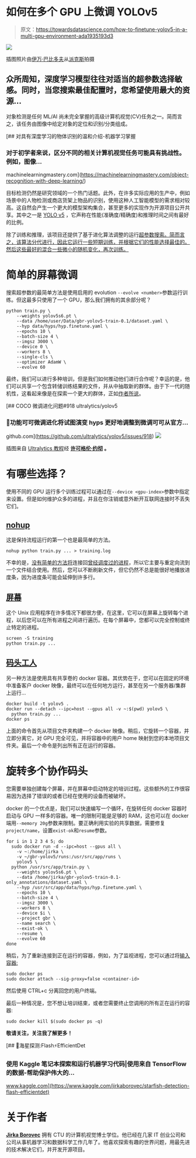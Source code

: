 # 如何在多个 GPU 上微调 YOLOv5

> 原文：<https://towardsdatascience.com/how-to-finetune-yolov5-in-a-multi-gpu-environment-ada1935193d3>

![](img/ac81155952eab92aa621777b4812d916.png)

插图照片由[伊万·巴比多夫](https://www.pexels.com/@babydov?utm_content=attributionCopyText&utm_medium=referral&utm_source=pexels)从[派克斯](https://www.pexels.com/photo/magnifying-glass-placed-on-yellow-background-7788351/?utm_content=attributionCopyText&utm_medium=referral&utm_source=pexels)拍摄

## 众所周知，深度学习模型往往对适当的超参数选择敏感。同时，当您搜索最佳配置时，您希望使用最大的资源…

对象检测是任何 ML/AI 尚未完全掌握的高级计算机视觉(CV)任务之一。简而言之，该任务由图像中给定对象的定位和识别/分类组成。

[](https://machinelearningmastery.com/object-recognition-with-deep-learning/) [## 对具有深度学习的物体识别的温和介绍-机器学习掌握

### 对于初学者来说，区分不同的相关计算机视觉任务可能具有挑战性。例如，图像…

machinelearningmastery.com](https://machinelearningmastery.com/object-recognition-with-deep-learning/) 

目标检测仍然是研究领域的一个热门话题。此外，在许多实际应用的生产中，例如场景中的人物检测或商店货架上物品的识别，使用这种人工智能模型的需求相对较高。这自然会产生一个更大的模型架构集合，甚至更多的实现作为开源项目公开共享。其中之一是 [YOLO v5](https://github.com/ultralytics/yolov5) ，它声称在性能(准确度/精确度)和推理时间之间有最好的比例。

除了训练和推理，该项目还提供了基于进化算法调整的运行[超参数搜索。简而言之，该算法分代进行，因此它运行一些短期训练，并根据它们的性能选择最佳的。然后这些最好的混合一些微小的随机变化，再次训练。](https://docs.ultralytics.com/tutorials/hyperparameter-evolution/)

# 简单的屏幕微调

搜索超参数的最简单方法是使用启用的 evolution `--evolve <number>`参数运行训练。但这最多只使用了一个 GPU，那么我们拥有的其余部分呢？

```
python train.py \
    --weights yolov5s6.pt \
    --data /home/user/Data/gbr-yolov5-train-0.1/dataset.yaml \
    --hyp data/hyps/hyp.finetune.yaml \
    --epochs 10 \
    --batch-size 4 \
    --imgsz 3000 \
    --device 0 \
    --workers 8 \
    --single-cls \
    --optimizer AdamW \
    --evolve 60
```

最终，我们可以进行多种培训，但是我们如何推动他们进行合作呢？幸运的是，他们可以共享一个包含转储训练结果的文件，并从中抽取新的群体。由于下一代的随机性，这看起来像是在探索一个更大的群体，正如[作者所说](https://github.com/ultralytics/yolov5/issues/918#issuecomment-1034818168)。

[](https://github.com/ultralytics/yolov5/issues/918) [## COCO 微调进化问题#918 ultralytics/yolov5

### 🚀功能可可微调进化将试图演变 hyps 更好地调整到微调可可从官方…

github.com](https://github.com/ultralytics/yolov5/issues/918) ![](img/810815469ec4efa1119fb90c5126a061.png)

插图来自 [Ultralytics 教程](https://colab.research.google.com/github/ultralytics/yolov5/blob/master/tutorial.ipynb)经 [**许可格伦·约彻**](https://github.com/glenn-jocher) **。**

# 有哪些选择？

使用不同的 GPU 运行多个训练过程可以通过在`--device <gpu-index>`参数中指定来设置。但是如何维护众多的进程，并且在你注销或意外断开互联网连接时不丢失它们。

## [nohup](https://linuxhint.com/how_to_use_nohup_linux/)

这是保持流程运行的第一个也是最简单的方法。

```
nohup python train.py ... > training.log
```

不幸的是，[没有简单的方法将](https://serverfault.com/questions/367634/reattaching-a-process-started-with-nohup/367642#367642)连接回[曾经调度过的进程](https://askubuntu.com/questions/57477/bring-nohup-job-to-foreground/57480#57480)，所以它主要与重定向流到一个文件结合使用。然后，您可以不断刷新文件，但它仍然不总是能很好地播放进度条，因为进度条可能会延伸到许多行。

## [屏幕](https://linuxize.com/post/how-to-use-linux-screen/)

这个 Unix 应用程序在许多情况下都很方便，在这里，它可以在屏幕上旋转每个进程，以后您可以在所有进程之间进行遍历。在每个屏幕中，您都可以完全控制或终止特定的进程。

```
screen -S training
python train.py ...
```

## [码头工人](https://docs.docker.com/engine/)

另一种方法是使用具有共享卷的 docker 容器。其优势在于，您可以在固定的环境中准备客户 docker 映像，最终可以在任何地方运行，甚至在另一个服务器/集群上运行…

```
docker build -t yolov5 .
docker run --detach --ipc=host --gpus all -v ~:$(pwd) yolov5 \
  python train.py ...
docker ps
```

上面的命令首先从项目文件夹构建一个 docker 映像。稍后，它旋转一个容器，并立即分离它，对 GPU 完全可见，并将容器中的用户 home 映射到您的本地项目文件夹。最后一个命令是列出所有正在运行的容器。

# 旋转多个协作码头

您需要单独创建每个屏幕，并在屏幕中启动特定的培训过程。这些额外的工作很容易因为选择了错误的或者已经在使用的设备而被破坏。

docker 的一个优点是，我们可以快速编写一个循环，在旋转任何 docker 容器时启动与 GPU 一样多的容器。唯一的限制可能是足够的 RAM，这也可以在 docker 端用`--memory 20g`参数来限制。要正确利用实验的共享数据，需要修复`project/name`，设置`exist-ok`和`resume`参数。

```
for i in 1 2 3 4 5; do
  sudo docker run -d --ipc=host --gpus all \
    -v ~:/home/jirka \
    -v ~/gbr-yolov5/runs:/usr/src/app/runs \
    yolov5 \
  python /usr/src/app/train.py \
    --weights yolov5s6.pt \
    --data /home/jirka/gbr-yolov5-train-0.1-only_annotations/dataset.yaml \
    --hyp /usr/src/app/data/hyps/hyp.finetune.yaml \
    --epochs 10 \
    --batch-size 4 \
    --imgsz 3000 \
    --workers 8 \
    --device $i \
    --project gbr \
    --name search \
    --exist-ok \
    --resume \
    --evolve 60
done
```

稍后，为了重新连接到正在运行的容器，例如，为了监视进程，您可以通过将[输入容器:](https://www.baeldung.com/ops/docker-attach-detach-container#3-background-mode)

```
sudo docker ps
sudo docker attach --sig-proxy=false <container-id>
```

然后使用 CTRL+c 分离回您的用户终端。

最后一种情况是，您不想让培训结束，或者您需要终止您调用的所有正在运行的容器:

```
sudo docker kill $(sudo docker ps -q)
```

**敬请关注，关注我了解更多！**

[](https://www.kaggle.com/jirkaborovec/starfish-detection-flash-efficientdet) [## 🐡海星探测:Flash⚡EfficientDet

### 使用 Kaggle 笔记本探索和运行机器学习代码|使用来自 TensorFlow 的数据-帮助保护伟大的…

www.kaggle.com](https://www.kaggle.com/jirkaborovec/starfish-detection-flash-efficientdet) 

# 关于作者

[**Jirka Borovec**](https://medium.com/@jborovec) 拥有 CTU 的计算机视觉博士学位。他已经在几家 IT 创业公司和公司从事机器学习和数据科学工作几年了。他喜欢探索有趣的世界问题，用最先进的技术解决它们，并开发开源项目。